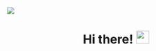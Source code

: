 <img src="https://raw.githubusercontent.com/PedruxMendoza/PedruxMendoza/master/Banner.gif">

### <h1 align='center'> Hi there!  <img src="https://raw.githubusercontent.com/MartinHeinz/MartinHeinz/master/wave.gif" width="30px"> </h1>

<!--
**PedruxMendoza/PedruxMendoza** is a ✨ _special_ ✨ repository because its `README.md` (this file) appears on your GitHub profile.

Here are some ideas to get you started:

- 🔭 I’m currently working on ...
- 🌱 I’m currently learning ...
- 👯 I’m looking to collaborate on ...
- 🤔 I’m looking for help with ...
- 💬 Ask me about ...
- 📫 How to reach me: ...
- 😄 Pronouns: ...
- ⚡ Fun fact: ...
-->
